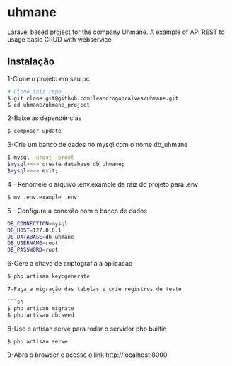 # uhmane
Laravel based project for the company Uhmane. A example of API REST to usage basic CRUD with webservice

## Instalação

1-Clone o projeto em seu pc

```sh
# Clone this repo ...
$ git clone git@github.com:leandrogoncalves/uhmane.git
$ cd uhmane/uhmane_project
```

2-Baixe as dependências

```sh
$ composer update
```

3-Crie um banco de dados no mysql com o nome db_uhmane

```sh
$ mysql -uroot -proot
$mysql>>>> create database db_uhmane;
$mysql>>>> exit;
```

4 - Renomeie o arquivo .env.example da raiz do projeto  para .env

```sh
$ mv .env.example .env
```

5 - Configure a conexão com o banco de dados

```sh
DB_CONNECTION=mysql
DB_HOST=127.0.0.1
DB_DATABASE=db_uhmane
DB_USERNAME=root
DB_PASSWORD=root
```

6-Gere a chave de criptografia a aplicacao

```sh
$ php artisan key:generate

7-Faça a migração das tabelas e crie registros de teste

```sh
$ php artisan migrate
$ php artisan db:seed
```

8-Use o artisan serve para rodar o servidor php builtin

```sh
$ php artisan serve
```

9-Abra o browser e acesse o link http://localhost:8000
